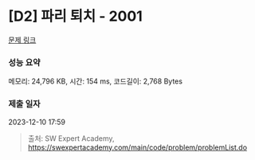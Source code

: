 # [D2] 파리 퇴치 - 2001 

[문제 링크](https://swexpertacademy.com/main/code/problem/problemDetail.do?contestProbId=AV5PzOCKAigDFAUq) 

### 성능 요약

메모리: 24,796 KB, 시간: 154 ms, 코드길이: 2,768 Bytes

### 제출 일자

2023-12-10 17:59



> 출처: SW Expert Academy, https://swexpertacademy.com/main/code/problem/problemList.do